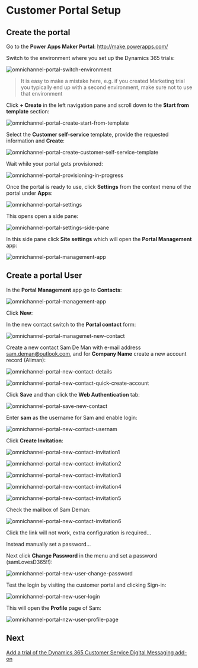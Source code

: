 # Customer Portal Setup

## Create the portal

Go to the **Power Apps Maker Portal**:
http://make.powerapps.com/


Switch to the environment where you set up the Dynamics 365 trials:

![omnichannel-portal-switch-environment](images/omnichannel-portal-switch-environment.png)

> It is easy to make a mistake here, e.g. if you created Marketing trial you typically end up with a second environment, make sure not to use that environment

Click **+ Create** in the left navigation pane and scroll down to the **Start from template** section:

![omnichannel-portal-create-start-from-template](images/omnichannel-portal-create-start-from-template.png)

Select the **Customer self-service** template, provide the requested information and **Create**:

![omnichannel-portal-create-customer-self-service-template](images/omnichannel-portal-create-customer-self-service-template.png)

Wait while your portal gets provisioned:

![omnichannel-portal-provisioning-in-progress](images/omnichannel-portal-provisioning-in-progress.png)

Once the portal is ready to use, click **Settings** from the context menu of the portal under **Apps**:

![omnichannel-portal-settings](images/omnichannel-portal-settings.png)

This opens open a side pane:

![omnichannel-portal-settings-side-pane](images/omnichannel-portal-settings-side-pane.png)


In this side pane click **Site settings** which will open the **Portal Management** app:

![omnichannel-portal-management-app](images/omnichannel-portal-management-app.png) 


## Create a portal User

In the **Portal Management** app go to **Contacts**:

![omnichannel-portal-management-app](images/omnichannel-portal-management-app.png)

Click **New**:

In the new contact switch to the **Portal contact** form:

![omnichannel-portal-managemet-new-contact](images/omnichannel-portal-managemet-new-contact.png)

Create a new contact Sam De Man with e-mail address sam.deman@outlook.com, and for **Company Name** create a new account record (Aliman):

![omnichannel-portal-new-contact-details](images/omnichannel-portal-new-contact-details.png)

![omnichannel-portal-new-contact-quick-create-account](images/omnichannel-portal-new-contact-quick-create-account.png)

Click **Save** and than click the **Web Authentication** tab:

![omnichannel-portal-save-new-contact](images/omnichannel-portal-save-new-contact.png)

Enter **sam** as the username for Sam and enable login:

![omnichannel-portal-new-contact-usernam](images/omnichannel-portal-new-contact-username.png)

Click **Create Invitation**:

![omnichannel-portal-new-contact-invitation1](images/omnichannel-portal-new-contact-invitation1.png)

![omnichannel-portal-new-contact-invitation2](images/omnichannel-portal-new-contact-invitation2.png)

![omnichannel-portal-new-contact-invitation3](images/omnichannel-portal-new-contact-invitation3.png)

![omnichannel-portal-new-contact-invitation4](images/omnichannel-portal-new-contact-invitation4.png)

![omnichannel-portal-new-contact-invitation5](images/omnichannel-portal-new-contact-invitation5.png)

Check the mailbox of Sam Deman:

![omnichannel-portal-new-contact-invitation6](images/omnichannel-portal-new-contact-invitation6.png)

Click the link will not work, extra configuration is required...

Instead manually set a password...

Next click **Change Password** in the menu and set a password (samLovesD365!!):

![omnichannel-portal-new-user-change-password](images/omnichannel-portal-new-user-change-password.png)

Test the login by visiting the customer portal and clicking Sign-in:

![omnichannel-portal-new-user-login](images/omnichannel-portal-new-user-login.png)

This will open the **Profile** page of Sam:

![omnichannel-portal-nzw-user-profile-page](images/omnichannel-portal-nzw-user-profile-page.png)

## Next

[Add a trial of the Dynamics 365 Customer Service Digital Messaging add-on](Add-a-trial-of-the-Dynamics-365-Customer-Service-Digital-Messaging-add%2Don.md)